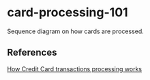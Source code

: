 # card-processing-101

Sequence diagram on how cards are processed. 

## References

[How Credit Card transactions processing works](https://wallethub.com/edu/cc/credit-card-transaction/25511)
